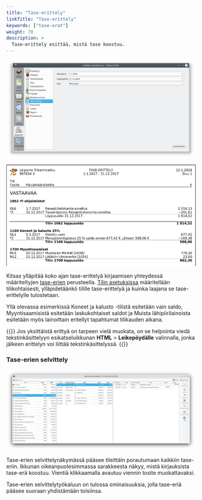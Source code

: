 ```yaml
---
title: "Tase-erittely"
linkTitle: "Tase-erittely"
keywords: ["tase-erat"]
weight: 70
description: >
  Tase-erittely esittää, mistä tase koostuu.
---
```


![](/img/fi/raportit/taseerittelydlg.png)

![](/img/fi/raportit/taseerittely.png)

Kitsas ylläpitää koko ajan tase-erittelyä kirjaamisen yhteydessä määriteltyjen [tase-erien](../../kirjaus/siirto/erat/) perusteella. [Tilin asetuksissa](../../asetukset/tililuettelo/muokkaaminen/#tase-erittely-ja-tase-erät) määritellään tilikohtaisesti, ylläpidetäänkö tilille tase-erittelyä ja kuinka laajana se tase-erittelylle tulostetaan.

Yllä olevassa esimerkissä Koneet ja kalusto -tilistä esitetään vain saldo, Myyntisaamisistä esitetään laskukohtaiset saldot ja Muista lähipiirilainoista esitetään myös lainoittain eritellyt tapahtumat tilikauden aikana.

{{<alert title="Yksittäisen erittelyn muokkaaminen">}}
Jos yksittäistä erittyä on tarpeen vielä muokata, on se helpointa viedä tekstinkäsittelyyn esikatseluikkunan **HTML** > **Leikepöydälle** valinnalla, jonka jälkeen erittelyn voi liittää tekstinkäsittelyssä.
{{</alert>}}

### Tase-erien selvittely

![](/img/fi/raportit/selvittely.png)

Tase-erien selvittelynäkymässä pääsee tileittäin porautumaan kaikkiin tase-eriin. Ikkunan oikeanpuolesimmassa sarakkeesta näkyy, mistä kirjauksista tase-erä koostuu. Vientiä klikkaamalla avautuu viennin tosite muokattavaksi.

Tase-erien selvittelytyökaluun on tulossa ominaisuuksia, jolla tase-eriä pääsee suoraan yhdistämään toisiinsa.
